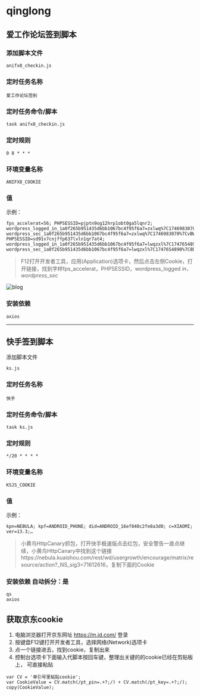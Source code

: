 # qinglong
## 爱工作论坛签到脚本
### 添加脚本文件
```
anifx8_checkin.js
```
### 定时任务名称
```
爱工作论坛签到
```
### 定时任务命令/脚本
```
task anifx8_checkin.js
```
### 定时规则
```
0 8 * * *
```
### 环境变量名称
```
ANIFX8_COOKIE
```
### 值
示例：
```
fps_accelerat=56; PHPSESSID=pjptn9og12hrp1obt0ga5lqnr2; wordpress_logged_in_1a0f265b951435d6bb1067bc4f95f6a7=zxlwq%7C1746983070%7CvBWDauvv2Z0vQgm25AasWZIn2hAduncvUN71icb58uU%7C4e61d301d6b18cc4c79efe56756f7f038572bef32b543ea1a53ed237c5e351f5; wordpress_sec_1a0f265b951435d6bb1067bc4f95f6a7=zxlwq%7C1746983070%7CvBWDauvv2Z0vQgm25AasWZIn2hAduncvUN71icb58uU%7C01ee3c14169c451c361981cd087d34be8badcf6e12b028a4f287a02afa0b54f4,fps_accelerat=59; PHPSESSID=sd91v7cnjffp637lvln1qr7at4; wordpress_logged_in_1a0f265b951435d6bb1067bc4f95f6a7=lwqzxl%7C1747654890%7C8DqqdKA6kY94X1pdBx4iyOvM1nLdvgkYUeFUtV7FawY%7Cfdca77cbed96e2117d0b90170c7a94fb5b332d26373129a765b4d6c5a802a54a; wordpress_sec_1a0f265b951435d6bb1067bc4f95f6a7=lwqzxl%7C1747654890%7C8DqqdKA6kY94X1pdBx4iyOvM1nLdvgkYUeFUtV7FawY%7C3534f79fac296a3b0c1bd07eb5b7e4cc0f80b6ffd793157a7b8d6aea570bb04d
```
> F12打开开发者工具，应用(Application)选项卡，然后点击左侧Cookie，打开链接，找到字样fps_accelerat，PHPSESSID，wordpress_logged _in，wordpress_sec_

![blog](https://images.zxl.cc.ua/blog/xz2.jpg)

### 安装依赖
```
axios
```
---

## 快手签到脚本
添加脚本文件
```
ks.js
```
### 定时任务名称
```
快手
```
### 定时任务命令/脚本
```
task ks.js
```
### 定时规则
```
*/20 * * * *
```
### 环境变量名称
```
KSJS_COOKIE
```
### 值 
示例：
```
kpn=NEBULA; kpf=ANDROID_PHONE; did=ANDROID_16ef840c2fe8a3d0; c=XIAOMI; ver=13.3;…
```
> 小黄鸟HttpCanary抓包，打开快手极速版点击红包，安全警告一直点继续，小黄鸟HttpCanary中找到这个链接https://nebula.kuaishou.com/rest/wd/usergrowth/encourage/matrix/resource/action?_NS_sig3=71612616，复制下面的Cookie

### 安装依赖 自动拆分：是
```
qs
axios
```
## 获取京东cookie
1. 电脑浏览器打开京东网址 https://m.jd.com/ 登录
2. 按键盘F12键打开开发者工具，选择网络(Network)选项卡
3. 点一个链接进去，找到cookie，复制出来
4. 控制台选项卡下面输入代脚本按回车键，整理出关键的的cookie已经在剪贴板上， 可直接粘贴
```
var CV = '单引号里粘贴cookie';
var CookieValue = CV.match(/pt_pin=.+?;/) + CV.match(/pt_key=.+?;/);
copy(CookieValue);
```
